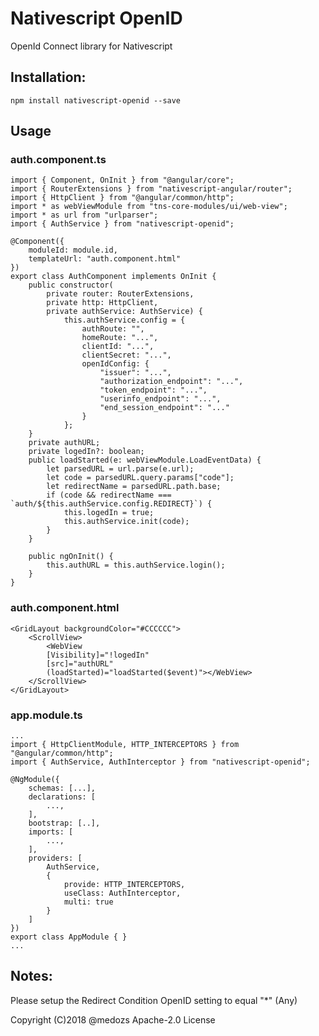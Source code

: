 ﻿# Nativescript OpenID

OpenId Connect library for Nativescript

## Installation: 
`npm install nativescript-openid --save`

## Usage

### auth.component.ts
    import { Component, OnInit } from "@angular/core";
    import { RouterExtensions } from "nativescript-angular/router";
    import { HttpClient } from "@angular/common/http";
    import * as webViewModule from "tns-core-modules/ui/web-view";
    import * as url from "urlparser";
    import { AuthService } from "nativescript-openid";

    @Component({
        moduleId: module.id,
        templateUrl: "auth.component.html"
    })
    export class AuthComponent implements OnInit {
        public constructor(
            private router: RouterExtensions,
            private http: HttpClient,
            private authService: AuthService) {
                this.authService.config = {
                    authRoute: "",
                    homeRoute: "...",
                    clientId: "...",
                    clientSecret: "...",
                    openIdConfig: {
                        "issuer": "...",
                        "authorization_endpoint": "...",
                        "token_endpoint": "...",
                        "userinfo_endpoint": "...",
                        "end_session_endpoint": "..."
                    }
                };
        }
        private authURL;
        private logedIn?: boolean;
        public loadStarted(e: webViewModule.LoadEventData) {
            let parsedURL = url.parse(e.url);
            let code = parsedURL.query.params["code"];
            let redirectName = parsedURL.path.base;
            if (code && redirectName === `auth/${this.authService.config.REDIRECT}`) {
                this.logedIn = true;
                this.authService.init(code);
            }
        }

        public ngOnInit() {
            this.authURL = this.authService.login();
        }
    }

### auth.component.html
    <GridLayout backgroundColor="#CCCCCC">
        <ScrollView>
            <WebView
            [Visibility]="!logedIn"
            [src]="authURL"
            (loadStarted)="loadStarted($event)"></WebView>
        </ScrollView>
    </GridLayout>

### app.module.ts
    ...
    import { HttpClientModule, HTTP_INTERCEPTORS } from "@angular/common/http";
    import { AuthService, AuthInterceptor } from "nativescript-openid";

    @NgModule({
        schemas: [...],
        declarations: [
            ...,
        ],
        bootstrap: [..],
        imports: [
            ...,
        ],
        providers: [
            AuthService,
            {
                provide: HTTP_INTERCEPTORS,
                useClass: AuthInterceptor,
                multi: true
            }
        ]
    })
    export class AppModule { }
    ...


## Notes:
Please setup the Redirect Condition OpenID setting to equal "*" (Any)  



Copyright (C)2018 @medozs Apache-2.0 License  